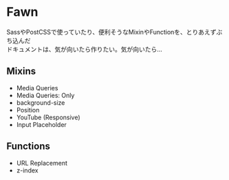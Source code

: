 # Fawn

SassやPostCSSで使っていたり、便利そうなMixinやFunctionを、とりあえずぶち込んだ  
ドキュメントは、気が向いたら作りたい。気が向いたら...

## Mixins

- Media Queries
- Media Queries: Only
- background-size
- Position
- YouTube (Responsive)
- Input Placeholder

## Functions

- URL Replacement
- z-index